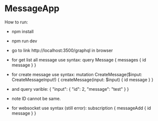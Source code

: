 # MessageApp


How to run:
- npm install
- npm run dev
- go to link http://localhost:3500/graphql in browser
- for get list all message use syntax:
query Message {
  messages {
    id
    message
  }
}

- for create message use syntax:
mutation CreateMessage($input: CreateMessageInput!) {
  createMessage(input: $input) {
    id
    message 
  }
}

- and query varible:
{
  "input": {
    "id": 2,
    "message": "test"
  }
}
- note ID cannot be same.

- for websocket use syntax (still error):
subscription {
  messageAdd {
    id
    message
  }
}

